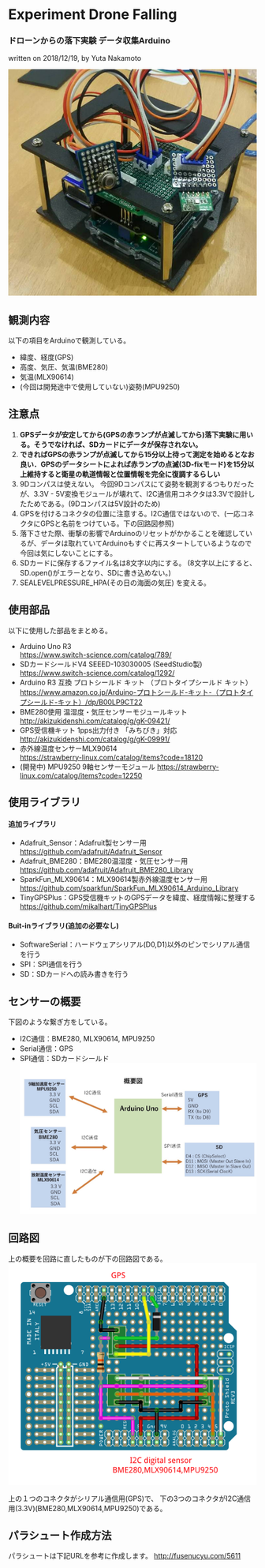 # Experiment Drone Falling
### ドローンからの落下実験 データ収集Arduino
written on 2018/12/19, by Yuta Nakamoto

![body_arduino](img/body_arduino2.jpg)

## 観測内容
以下の項目をArduinoで観測している。
- 緯度、経度(GPS)
- 高度、気圧、気温(BME280)
- 気温(MLX90614)
- (今回は開発途中で使用していない)姿勢(MPU9250)

## 注意点
1. **GPSデータが安定してから(GPSの赤ランプが点滅してから)落下実験に用いる。そうでなければ、SDカードにデータが保存されない。**
1. **できればGPSの赤ランプが点滅してから15分以上待って測定を始めるとなお良い．GPSのデータシートによれば赤ランプの点滅(3D-fixモード)を15分以上維持すると衛星の軌道情報と位置情報を完全に復調するらしい**
1. 9Dコンパスは使えない。
今回9Dコンパスにて姿勢を観測するつもりだったが、3.3V - 5V変換モジュールが壊れて、I2C通信用コネクタは3.3Vで設計したためである。(9Dコンパスは5V設計のため)
1. GPSを付けるコネクタの位置に注意する。I2C通信ではないので、(一応コネクタにGPSと名前をつけている。下の回路図参照)
1. 落下させた際、衝撃の影響でArduinoのリセットがかかることを確認しているが、データは取れていてArduinoもすぐに再スタートしているようなので今回は気にしないことにする。
1. SDカードに保存するファイル名は8文字以内にする。
(8文字以上にすると、SD.open()がエラーとなり、SDに書き込めない。)
1. SEALEVELPRESSURE_HPA(その日の海面の気圧) を変える。

## 使用部品
以下に使用した部品をまとめる。
- Arduino Uno R3  
https://www.switch-science.com/catalog/789/
- SDカードシールドV4 SEEED-103030005 (SeedStudio製)  
https://www.switch-science.com/catalog/1292/
- Arduino R3 互換 プロトシールド キット （プロトタイプシールド キット）  
https://www.amazon.co.jp/Arduino-プロトシールド-キット-（プロトタイプシールド-キット）/dp/B00LP9CT22
- BME280使用 温湿度・気圧センサーモジュールキット
http://akizukidenshi.com/catalog/g/gK-09421/
- GPS受信機キット 1pps出力付き 「みちびき」対応  
http://akizukidenshi.com/catalog/g/gK-09991/
- 赤外線温度センサーMLX90614  
https://strawberry-linux.com/catalog/items?code=18120
- (開発中) MPU9250 9軸センサーモジュール
https://strawberry-linux.com/catalog/items?code=12250
<!-- - (開発中) DSR1603 コンパスモジュール 9軸デジタルコンパス
http://daisen-netstore.com/shopdetail/000000000196/
http://www.daisendenshi.com/download/DSR1603_manual-160615.pdf
- (開発中) I2Cバス用双方向電圧レベル変換モジュール(PCA9306)
http://akizukidenshi.com/catalog/g/gM-05452/ -->



## 使用ライブラリ

#### 追加ライブラリ
- Adafruit_Sensor：Adafruit製センサー用
https://github.com/adafruit/Adafruit_Sensor
- Adafruit_BME280：BME280温湿度・気圧センサー用
https://github.com/adafruit/Adafruit_BME280_Library
- SparkFun_MLX90614：MLX90614製赤外線温度センサー用
https://github.com/sparkfun/SparkFun_MLX90614_Arduino_Library
- TinyGPSPlus：GPS受信機キットのGPSデータを緯度、経度情報に整理する
https://github.com/mikalhart/TinyGPSPlus

#### Buit-inライブラリ(追加の必要なし)
- SoftwareSerial：ハードウェアシリアル(D0,D1)以外のピンでシリアル通信を行う
- SPI：SPI通信を行う
- SD：SDカードへの読み書きを行う


## センサーの概要
下図のような繋ぎ方をしている。
- I2C通信：BME280, MLX90614, MPU9250
- Serial通信：GPS
- SPI通信：SDカードシールド
![outline_arduino](img/outline_arduino.jpg)

## 回路図
上の概要を回路に直したものが下の回路図である。
![circuit](img/circuit_arduino_shield.png)

上の１つのコネクタがシリアル通信用(GPS)で、
下の3つのコネクタがI2C通信用(3.3V)(BME280,MLX90614,MPU9250)である。

## パラシュート作成方法
パラシュートは下記URLを参考に作成します。
http://fusenucyu.com/5611

<!-- ## 次回への展望
- 5V変換器をつけて9Dコンパスで姿勢確認
- リセットされるのをなおす
- トグルボタンをつける -->
